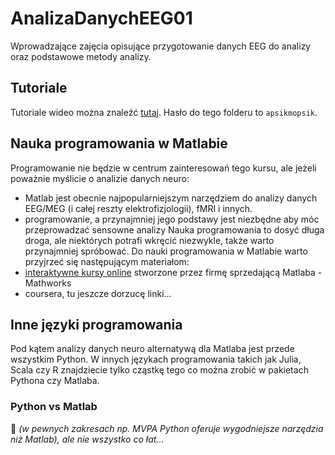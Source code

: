# AnalizaDanychEEG01
Wprowadzające zajęcia opisujące przygotowanie danych EEG do analizy oraz podstawowe metody analizy.

## Tutoriale
Tutoriale wideo można znaleźć [tutaj](https://www.dropbox.com/sh/usn2ejdvoixbox5/AAANdVGcrzy1fp-T4NLNg3I6a?dl=0). Hasło do tego folderu to `apsikmopsik`.

## Nauka programowania w Matlabie
Programowanie nie będzie w centrum zainteresowań tego kursu, ale jeżeli poważnie myślicie o analizie danych neuro:
- Matlab jest obecnie najpopularniejszym narzędziem do analizy danych EEG/MEG (i całej reszty elektrofizjologii), fMRI i innych. 
- programowanie, a przynajmniej jego podstawy jest niezbędne aby móc przeprowadzać sensowne analizy
Nauka programowania to dosyć długa droga, ale niektórych potrafi wkręcić niezwykle, także warto przynajmniej spróbować.
Do nauki programowania w Matlabie warto przyjrzeć się następującym materiałom:
- [interaktywne kursy online](https://matlabacademy.mathworks.com/) stworzone przez firmę sprzedającą Matlaba - Mathworks
- coursera, tu jeszcze dorzucę linki...

## Inne języki programowania
Pod kątem analizy danych neuro alternatywą dla Matlaba jest przede wszystkim Python. W innych językach programowania takich jak Julia, Scala czy R znajdziecie tylko cząstkę tego co można zrobić w pakietach Pythona czy Matlaba.

### Python vs Matlab
:construction: *(w pewnych zakresach np. MVPA Python oferuje wygodniejsze narzędzia niż Matlab), ale nie wszystko co łat...*
